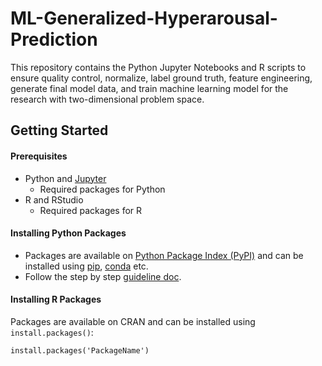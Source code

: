 # ML-Generalized-Hyperarousal-Prediction
This repository contains the Python Jupyter Notebooks and R scripts to ensure quality control, normalize, label ground truth, feature engineering, generate final model data, and train machine learning model for the research with two-dimensional problem space.



## Getting Started

#### Prerequisites
- Python and [Jupyter](https://jupyter.org/install)
    - Required packages for Python 
- R and RStudio
    - Required packages for R


#### Installing Python Packages
- Packages are available on [Python Package Index (PyPI)](https://pypi.org/) and can be installed using [pip](https://pip.pypa.io/en/stable/), [conda](https://docs.conda.io/en/latest/) etc. 
- Follow the step by step [guideline doc](https://packaging.python.org/en/latest/tutorials/installing-packages/).

#### Installing R Packages
Packages are available on CRAN and can be installed using `install.packages()`:

    install.packages('PackageName') 
    
    
    

    

<!-- -->
